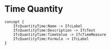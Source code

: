 Time Quantity
=============



```
concept {
    IfcQuantityTime:Name -> IfcLabel
    IfcQuantityTime:Description -> IfcText
    IfcQuantityTime:TimeValue -> IfcTimeMeasure
    IfcQuantityTime:Formula -> IfcLabel
}
```
